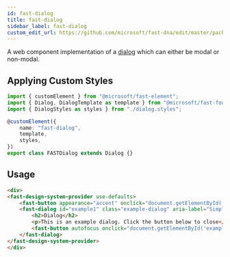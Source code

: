 ```yaml
---
id: fast-dialog
title: fast-dialog
sidebar_label: fast-dialog
custom_edit_url: https://github.com/microsoft/fast-dna/edit/master/packages/web-components/fast-foundation/src/dialog/README.md
---
```

A web component implementation of a [dialog](https://w3c.github.io/aria-practices/#dialog_modal) which can either be modal or non-modal.

## Applying Custom Styles

```ts
import { customElement } from "@microsoft/fast-element";
import { Dialog, DialogTemplate as template } from "@microsoft/fast-foundation";
import { DialogStyles as styles } from "./dialog.styles";

@customElement({
    name: "fast-dialog",
    template,
    styles,
})
export class FASTDialog extends Dialog {}
```

## Usage

```html live
<div>
<fast-design-system-provider use-defaults>
    <fast-button appearance="accent" onclick="document.getElementById('example1').toggleAttribute('hidden');">Open Dialog</fast-button>
    <fast-dialog id="example1" class="example-dialog" aria-label="Simple modal dialog" modal="true" hidden>
        <h2>Dialog</h2>
        <p>This is an example dialog. Click the button below to close</p>
        <fast-button autofocus onclick="document.getElementById('example1').toggleAttribute('hidden');">Close Dialog</fast-button>
    </fast-dialog>
</fast-design-system-provider>
</div>
```